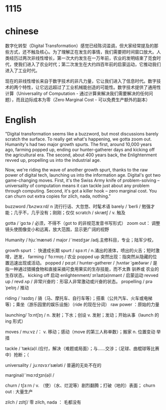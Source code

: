 # 1115

# chinese
数字化转型（Digital Transformation）感觉已经陈词滥调，但大家经常提及的那些方式，还不触及核心。为了理解正在发生的事情，我们需要把时间窗口放大。人类经历过两次非线性增长，第一次大约发生在一万年前，农业的发明结束了觅食时代，使我们进入了农业时代；第二次发生在大约四百年前的启蒙运动，它推动我们进入了工业时代。

现在的非线性增长来自于数字技术的非凡力量，它让我们进入了信息时代。数字技术的两个特性，让它远远超过了工业机械能创造的可能性。数字技术提供了通用性计算（Universality of Computation - 通过计算来解决我们需要解决的任何问题），而且边际成本为零（Zero Marginal Cost - 可以免费生产额外的副本）

# English

"Digital transformation seems like a buzzword, but most discussions barely scratch the surface. To really get what's happening, we gotta zoom out. Humanity's had two major growth spurts. The first, around 10,000 years ago, farming popped up, ending our hunter-gatherer days and kicking off the agricultural era. The second, about 400 years back, the Enlightenment revved up, propelling us into the industrial age.

Now, we're riding the wave of another growth spurt, thanks to the raw power of digital tech, launching us into the information age. Digital's got two game-changing moves. First, it's the Swiss Army knife of problem-solving – universality of computation means it can tackle just about any problem through computing. Second, it's got a killer hook – zero marginal cost. You can churn out extra copies for zilch, nada, nothing."


buzzword /ˈbʌzwɜːrd/ n 流行行话、大忽悠、时髦术语
barely / ˈberli / 勉强才能；几乎不，几乎没有；刚刚；仅仅
scratch / skrætʃ /  v. 触及

gotta / ˈɡɑːtə / 必须，不得不（got to 的非规范发音书写形式）
zoom out： 调整镜头使图像变小和远离，放大范围，显示更广阔的视野

Humanity / hjuːˈmænəti /
major / ˈmeɪdʒər /adj.主修科目，专业；陆军少校， 

growth spurt ： 快速成长期
spurt  / spɜːrt /  n.涌出的液体，喷出的火舌；短时激增，迸发，
farming / ˈfɑːrmɪŋ / 农业
popped up 突然出现：指突然从隐藏的位置迅速出现或活动。
popped / pɑːpt /
hunter-gatherer / ˌhʌntər ˈɡæðərər / 是指一种通过猎捕食物和直接采摘可食用果实的生存技能，而不太靠 驯养或 农业的生存状态。
kicking off 启动
enlightenment/ ɪnˈlaɪt(ə)nmənt / 启蒙运动
revved up / revd ʌp / 非常兴奋的：形容人非常激动或兴奋的状态。
propelling / prəˈpelɪŋ / 推动

riding / ˈraɪdɪŋ / 骑（马、摩托车、自行车等）；搭乘（公共汽车、火车或电梯等）；乘坐（游乐园里的娱乐设施）（ride 的现在分词）
raw power ：原始的力量

launching/ ˈlɔːntʃɪŋ / n.
发射；下水；创设
v.
发射；发动；开始从事（launch 的 ing 形式）

moves / muːvz /：
v.
移动；感动（move 的第三人称单数）；搬家
n.
位置变动 举措

tackle / ˈtæk(ə)l /应付，解决（难题或局面）；与……交涉；（足球、曲棍球等比赛中）抢断；（

universality / ˌjuːnɪvɜːrˈsæləti / 普遍的无处不在的

marginal/ ˈmɑːrdʒɪn(ə)l /

churn / tʃɜːrn /  v.
（使）（水、烂泥等）剧烈翻腾；打破（地的）表面；
churn out : 大量生产

zilch / zɪltʃ/  零
zilch, nada ： 毛都没有